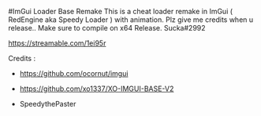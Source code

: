 #ImGui Loader Base Remake
This is a cheat loader remake in ImGui ( RedEngine aka Speedy Loader ) with animation.
Plz give me credits when u release.. 
Make sure to compile on x64 Release.
Sucka#2992

https://streamable.com/1ei95r

Credits :

- https://github.com/ocornut/imgui

- https://github.com/xo1337/XO-IMGUI-BASE-V2

- SpeedythePaster 
